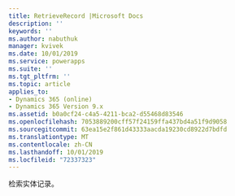 ```yaml
---
title: RetrieveRecord |Microsoft Docs
description: ''
keywords: ''
ms.author: nabuthuk
manager: kvivek
ms.date: 10/01/2019
ms.service: powerapps
ms.suite: ''
ms.tgt_pltfrm: ''
ms.topic: article
applies_to:
- Dynamics 365 (online)
- Dynamics 365 Version 9.x
ms.assetid: b0a0cf24-c4a5-4211-bca2-d55468d83546
ms.openlocfilehash: 7053889200cff57f24159ffa437bd4a51f9d9058
ms.sourcegitcommit: 63ea15e2f861d43333aacda19230cd8922d7bdfd
ms.translationtype: MT
ms.contentlocale: zh-CN
ms.lasthandoff: 10/01/2019
ms.locfileid: "72337323"
---
```

检索实体记录。
